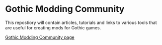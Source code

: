 # Gothic Modding Community
This repostiory will contain articles, tutorials and links to various tools that are useful for creating mods for Gothic games.

[Gothic Modding Community page](https://auronen.github.io/gmc/)